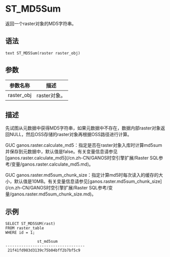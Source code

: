 # ST\_MD5Sum

返回一个raster对象的MD5字符串。

## 语法

```
text ST_MD5Sum(raster raster_obj)
```

## 参数

|参数名称|描述|
|----|--|
|raster\_obj|raster对象。|

## 描述

先试图从元数据中获得MD5字符串，如果元数据中不存在，数据内部raster对象返回NULL，然后OSS存储的raster对象再根据OSS路径进行计算。

GUC ganos.raster.calculate\_md5：指定是否在raster对象入库时计算md5sum并保存到元数据中，默认值是false。有关变量信息请参见[ganos.raster.calculate\_md5](/cn.zh-CN/GANOS时空引擎扩展/Raster SQL参考/变量/ganos.raster.calculate_md5.md)。

GUC ganos.raster.md5sum\_chunk\_size：指定计算md5时每次读入的缓存的大小，默认值是10MB。有关变量信息请参见[ganos.raster.md5sum\_chunk\_size](/cn.zh-CN/GANOS时空引擎扩展/Raster SQL参考/变量/ganos.raster.md5sum_chunk_size.md)。

## 示例

```
SELECT ST_MD5SUM(rast)
FROM raster_table
WHERE id = 1;

              st_md5sum
-----------------------------------
 21f41fd983d3139c75b04bff2b7bf5c9
```


